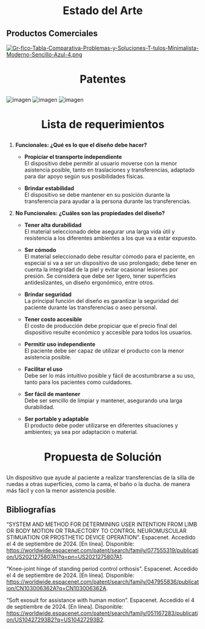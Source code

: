 # <p align="center"> Estado del Arte </p>

## Productos Comerciales ##
[![Gr-fico-Tabla-Comparativa-Problemas-y-Soluciones-T-tulos-Minimalista-Moderno-Sencillo-Azul-4.png](https://i.postimg.cc/dtF7nGSs/Gr-fico-Tabla-Comparativa-Problemas-y-Soluciones-T-tulos-Minimalista-Moderno-Sencillo-Azul-4.png)](https://postimg.cc/DmCyw4TH)
# <p align="center"> Patentes </p>
![imagen](https://i.postimg.cc/W1g52cS0/Gr-fico-Tabla-Comparativa-Problemas-y-Soluciones-T-tulos-Minimalista-Moderno-Sencillo-Azul-2.png)
![imagen](https://i.postimg.cc/nLdRWY0W/Gr-fico-Tabla-Comparativa-Problemas-y-Soluciones-T-tulos-Minimalista-Moderno-Sencillo-Azul-3.png)
![imagen](https://i.postimg.cc/Dzzn96Pk/Gr-fico-Tabla-Comparativa-Problemas-y-Soluciones-T-tulos-Minimalista-Moderno-Sencillo-Azul-1.png)
# <p align="center"> Lista de requerimientos </p>
1. **Funcionales: ¿Qué es lo que el diseño debe hacer?**

   * **Propiciar el transporte independiente**  
     El dispositivo debe permitir al usuario moverse con la menor asistencia posible, tanto en traslaciones y transferencias, adaptado para dar apoyo según sus posibilidades físicas.
 
   * **Brindar estabilidad**  
     El dispositivo se debe mantener en su posición durante la transferencia para ayudar a la persona durante las transferencias.

2. **No Funcionales: ¿Cuáles son las propiedades del diseño?**

   * **Tener alta durabilidad**   
     El material seleccionado debe asegurar una larga vida útil y resistencia a los diferentes ambientes a los que va a estar expuesto.

   * **Ser cómodo**  
     El material seleccionado debe resultar cómodo para el paciente, en especial si va a ser un dispositivo de uso prolongado; debe tener en cuenta la integridad de la piel y evitar ocasionar lesiones por presión. Se considera que debe ser ligero, tener superficies antideslizantes, un diseño ergonómico, entre otros.

   * **Brindar seguridad**  
     La principal función del diseño es garantizar la seguridad del paciente durante las transferencias o aseo personal.

   * **Tener costo accesible**  
     El costo de producción debe propiciar que el precio final del dispositivo resulte económico y accesible para todos los usuarios.
     
   * **Permitir uso independiente**  
     El paciente debe ser capaz de utilizar el producto con la menor asistencia posible.

   * **Facilitar el uso**  
     Debe ser lo más intuitivo posible y fácil de acostumbrarse a su uso, tanto para los pacientes como cuidadores.
     
   * **Ser fácil de mantener**  
     Debe ser sencillo de limpiar y mantener, asegurando una larga durabilidad.

   * **Ser portable y adaptable**   
     El producto debe poder utilizarse en diferentes situaciones y ambientes; ya sea por adaptación o material.
# <p align="center"> Propuesta de Solución </p>
Un dispositivo que ayude al paciente a realizar transferencias de la silla de ruedas a otras superficies, como la cama, el baño o la ducha. de manera más fácil y con la menor asistencia posible.
## Bibliografías ##
“SYSTEM AND METHOD FOR DETERMINING USER INTENTION FROM LIMB OR BODY MOTION OR TRAJECTORY TO CONTROL NEUROMUSCULAR STIMUATION OR PROSTHETIC DEVICE OPERATION”. Espacenet. Accedido el 4 de septiembre de 2024. [En línea]. Disponible: https://worldwide.espacenet.com/patent/search/family/077555319/publication/US2021275807A1?q=pn=US2021275807A1.

“Knee-joint hinge of standing period control orthosis”. Espacenet. Accedido el 4 de septiembre de 2024. [En línea]. Disponible: https://worldwide.espacenet.com/patent/search/family/047955836/publication/CN103006362A?q=CN103006362A.

“Soft exosuit for assistance with human motion”. Espacenet. Accedido el 4 de septiembre de 2024. [En línea]. Disponible: https://worldwide.espacenet.com/patent/search/family/051167283/publication/US10427293B2?q=US10427293B2.







     
